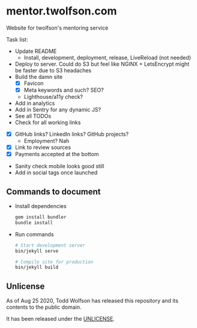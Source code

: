 # mentor.twolfson.com
Website for twolfson's mentoring service

Task list:
- Update README
  - Install, development, deployment, release, LiveReload (not needed)
- Deploy to server. Could do S3 but feel like NGINX + LetsEncrypt might be faster due to S3 headaches
- Build the damn site
  - [x] Favicon
  - [x] Meta keywords and such? SEO?
  - Lighthouse/a11y check?
- Add in analytics
- Add in Sentry for any dynamic JS?
- See all TODOs
- Check for all working links
- [x] GitHub links? LinkedIn links? GitHub projects?
  - Employment? Nah
- [x] Link to review sources
- [x] Payments accepted at the bottom
- Sanity check mobile looks good still
- Add in social tags once launched

## Commands to document
- Install dependencies
  ```bash
  gem install bundler
  bundle install
  ```
- Run commands
  ```bash
  # Start development server
  bin/jekyll serve

  # Compile site for production
  bin/jekyll build
  ```

## Unlicense
As of Aug 25 2020, Todd Wolfson has released this repository and its contents to the public domain.

It has been released under the [UNLICENSE][].

[UNLICENSE]: UNLICENSE
